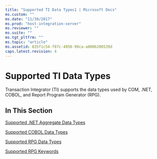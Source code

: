 ```yaml
---
title: "Supported TI Data Types1 | Microsoft Docs"
ms.custom: ""
ms.date: "11/30/2017"
ms.prod: "host-integration-server"
ms.reviewer: ""
ms.suite: ""
ms.tgt_pltfrm: ""
ms.topic: "article"
ms.assetid: 835f1c54-f87c-4958-99ca-a000b200539d
caps.latest.revision: 4
---
```

# Supported TI Data Types
Transaction Integrator (TI) supports the data types used by COM, .NET, COBOL, and Report Program Generator (RPG).  
  
## In This Section  
 [Supported .NET Aggregate Data Types](../HIS2010/supported-net-aggregate-data-types2.md)  
  
 [Supported COBOL Data Types](../HIS2010/supported-cobol-data-types1.md)  
  
 [Supported RPG Data Types](../HIS2010/supported-rpg-data-types1.md)  
  
 [Supported RPG Keywords](../HIS2010/supported-rpg-keywords1.md)